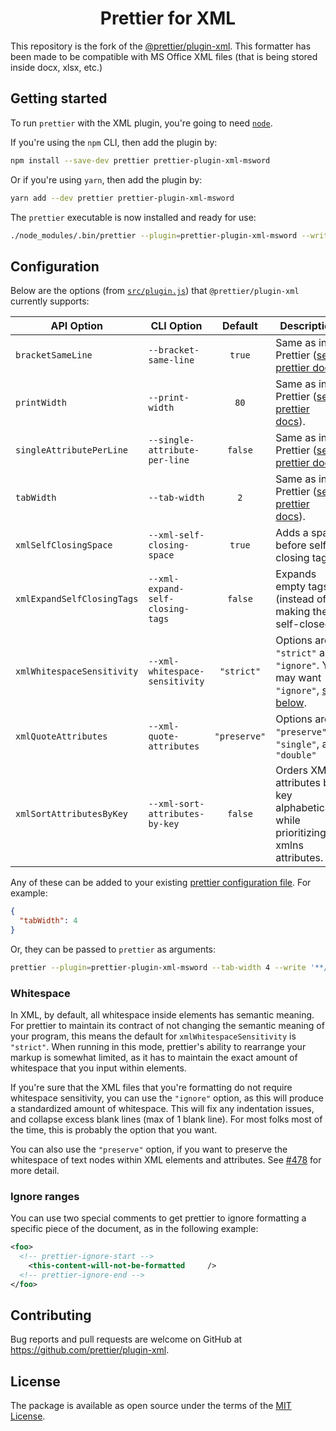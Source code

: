 <h1 align="center">Prettier for XML</h1>

This repository is the fork of the [@prettier/plugin-xml](https://github.com/prettier/plugin-xml).
This formatter has been made to be compatible with MS Office XML files (that is being stored inside docx, xlsx, etc.)

## Getting started

To run `prettier` with the XML plugin, you're going to need [`node`](https://nodejs.org/en/download/).

If you're using the `npm` CLI, then add the plugin by:

```bash
npm install --save-dev prettier prettier-plugin-xml-msword
```

Or if you're using `yarn`, then add the plugin by:

```bash
yarn add --dev prettier prettier-plugin-xml-msword
```

The `prettier` executable is now installed and ready for use:

```bash
./node_modules/.bin/prettier --plugin=prettier-plugin-xml-msword --write '**/*.xml'
```

## Configuration

Below are the options (from [`src/plugin.js`](src/plugin.ts)) that `@prettier/plugin-xml` currently supports:

| API Option                 | CLI Option                       |   Default    | Description                                                                                                   |
| -------------------------- | -------------------------------- | :----------: | ------------------------------------------------------------------------------------------------------------- |
| `bracketSameLine`          | `--bracket-same-line`            |    `true`    | Same as in Prettier ([see prettier docs](https://prettier.io/docs/en/options.html#bracket-same-line))         |
| `printWidth`               | `--print-width`                  |     `80`     | Same as in Prettier ([see prettier docs](https://prettier.io/docs/en/options.html#print-width)).              |
| `singleAttributePerLine`   | `--single-attribute-per-line`    |   `false`    | Same as in Prettier ([see prettier docs](https://prettier.io/docs/en/options.html#single-attribute-per-line)) |
| `tabWidth`                 | `--tab-width`                    |     `2`      | Same as in Prettier ([see prettier docs](https://prettier.io/docs/en/options.html#tab-width)).                |
| `xmlSelfClosingSpace`      | `--xml-self-closing-space`       |    `true`    | Adds a space before self-closing tags.                                                                        |
| `xmlExpandSelfClosingTags` | `--xml-expand-self-closing-tags` |   `false`    | Expands empty tags (instead of making them self-closed).                                                      |
| `xmlWhitespaceSensitivity` | `--xml-whitespace-sensitivity`   |  `"strict"`  | Options are `"strict"` and `"ignore"`. You may want `"ignore"`, [see below](#whitespace).                     |
| `xmlQuoteAttributes`       | `--xml-quote-attributes`         | `"preserve"` | Options are `"preserve"`, `"single"`, and `"double"`                                                          |
| `xmlSortAttributesByKey`   | `--xml-sort-attributes-by-key`   |   `false`    | Orders XML attributes by key alphabetically while prioritizing xmlns attributes.                              |

Any of these can be added to your existing [prettier configuration
file](https://prettier.io/docs/en/configuration.html). For example:

```json
{
  "tabWidth": 4
}
```

Or, they can be passed to `prettier` as arguments:

```bash
prettier --plugin=prettier-plugin-xml-msword --tab-width 4 --write '**/*.xml'
```

### Whitespace

In XML, by default, all whitespace inside elements has semantic meaning. For prettier to maintain its contract of not changing the semantic meaning of your program, this means the default for `xmlWhitespaceSensitivity` is `"strict"`. When running in this mode, prettier's ability to rearrange your markup is somewhat limited, as it has to maintain the exact amount of whitespace that you input within elements.

If you're sure that the XML files that you're formatting do not require whitespace sensitivity, you can use the `"ignore"` option, as this will produce a standardized amount of whitespace. This will fix any indentation issues, and collapse excess blank lines (max of 1 blank line). For most folks most of the time, this is probably the option that you want.

You can also use the `"preserve"` option, if you want to preserve the whitespace of text nodes within XML elements and attributes. See [#478](https://github.com/prettier/plugin-xml/issues/478) for more detail.

### Ignore ranges

You can use two special comments to get prettier to ignore formatting a specific piece of the document, as in the following example:

```xml
<foo>
  <!-- prettier-ignore-start -->
    <this-content-will-not-be-formatted     />
  <!-- prettier-ignore-end -->
</foo>
```

## Contributing

Bug reports and pull requests are welcome on GitHub at https://github.com/prettier/plugin-xml.

## License

The package is available as open source under the terms of the [MIT License](https://opensource.org/licenses/MIT).
